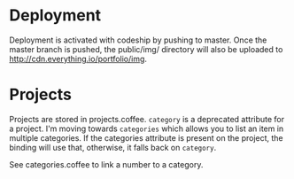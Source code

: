 # Deployment

Deployment is activated with codeship by pushing to master. Once the master branch is pushed, the public/img/ directory will also be uploaded to http://cdn.everything.io/portfolio/img.

# Projects

Projects are stored in projects.coffee.
`category` is a deprecated attribute for a project. I'm moving towards `categories` which allows you
to list an item in multiple categories. If the categories attribute is present on the project,
the binding will use that, otherwise, it falls back on `category`.

See categories.coffee to link a number to a category.
